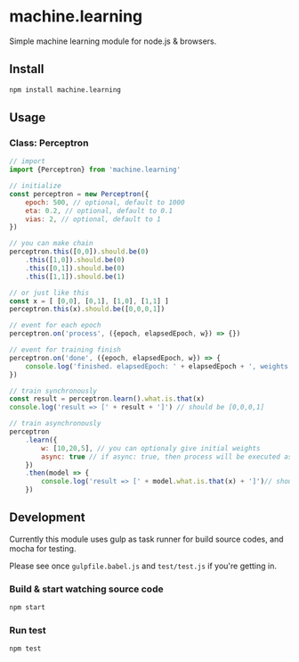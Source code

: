 # machine.learning
Simple machine learning module for node.js &amp; browsers.

## Install

```sh
npm install machine.learning
```

## Usage

### Class: Perceptron

```js
// import
import {Perceptron} from 'machine.learning'

// initialize
const perceptron = new Perceptron({
	epoch: 500, // optional, default to 1000
	eta: 0.2, // optional, default to 0.1
	vias: 2, // optional, default to 1
})

// you can make chain
perceptron.this([0,0]).should.be(0)
	.this([1,0]).should.be(0)
	.this([0,1]).should.be(0)
	.this([1,1]).should.be(1)

// or just like this
const x = [ [0,0], [0,1], [1,0], [1,1] ]
perceptron.this(x).should.be([0,0,0,1])

// event for each epoch
perceptron.on('process', ({epoch, elapsedEpoch, w}) => {})

// event for training finish
perceptron.on('done', ({epoch, elapsedEpoch, w}) => {
	console.log('finished. elapsedEpoch: ' + elapsedEpoch + ', weights: [' + w + ']')
})

// train synchronously
const result = perceptron.learn().what.is.that(x)
console.log('result => [' + result + ']') // should be [0,0,0,1]

// train asynchronously
perceptron
	.learn({
		w: [10,20,5], // you can optionaly give initial weights
		async: true // if async: true, then process will be executed asynchronously, and returns a promise
	})
	.then(model => {
		console.log('result => [' + model.what.is.that(x) + ']')// should be [0,0,0,1]
	})
```

## Development

Currently this module uses gulp as task runner for build source codes, and mocha for testing.

Please see once `gulpfile.babel.js` and `test/test.js` if you're getting in.

### Build & start watching source code

```sh
npm start
```

### Run test

```sh
npm test
```
